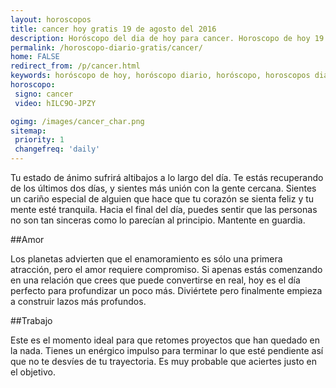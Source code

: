 ```yaml
---
layout: horoscopos
title: cancer hoy gratis 19 de agosto del 2016 
description: Horóscopo del dia de hoy para cancer. Horoscopo de hoy 19 de agosto del 2016. Las predicciones de amor, trabajo, vida personal gratis.
permalink: /horoscopo-diario-gratis/cancer/
home: FALSE
redirect_from: /p/cancer.html
keywords: horóscopo de hoy, horóscopo diario, horóscopo, horoscopos diarios gratis del dia de hoy, horóscopo diario gratis,horóscopo 2016, horóscopo esperanza gracia, horoscopo cancer hoy, horoscop, horóscopos gratis, horoscopo cancer, horoscopo cancer 2016, Tarot, Astrologia, Zodíaco, cancer, horoscopo gratis
horoscopo:
 signo: cancer
 video: hILC9O-JPZY

ogimg: /images/cancer_char.png
sitemap:
 priority: 1
 changefreq: 'daily'
---
```



Tu estado de ánimo sufrirá altibajos a lo largo del día. Te estás recuperando de los últimos dos días, y sientes más unión con la gente cercana. Sientes un cariño especial de alguien que hace que tu corazón se sienta feliz y tu mente esté tranquila. Hacia el final del día, puedes sentir que las personas no son tan sinceras como lo parecían al principio. Mantente en guardia.

##Amor

Los planetas advierten que el enamoramiento es sólo una primera atracción, pero el amor requiere compromiso. Si apenas estás comenzando en una relación que crees que puede convertirse en real, hoy es el día perfecto para profundizar un poco más. Diviértete pero finalmente empieza a construir lazos más profundos.

##Trabajo

Este es el momento ideal para que retomes proyectos que han quedado en la nada. Tienes un enérgico impulso para terminar lo que esté pendiente así que no te desvíes de tu trayectoria. Es muy probable que aciertes justo en el objetivo.